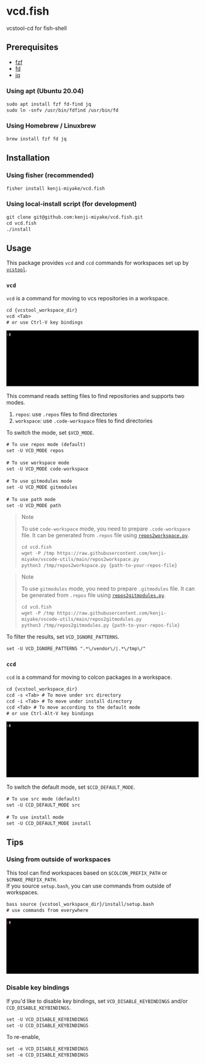 # vcd.fish

vcstool-cd for fish-shell

## Prerequisites

- [fzf](https://github.com/junegunn/fzf)
- [fd](https://github.com/sharkdp/fd)
- [jq](https://github.com/stedolan/jq)

### Using apt (Ubuntu 20.04)

```fish
sudo apt install fzf fd-find jq
sudo ln -snfv /usr/bin/fdfind /usr/bin/fd
```

### Using Homebrew / Linuxbrew

```fish
brew install fzf fd jq
```

## Installation

### Using fisher (recommended)

```fish
fisher install kenji-miyake/vcd.fish
```

### Using local-install script (for development)

```fish
git clone git@github.com:kenji-miyake/vcd.fish.git
cd vcd.fish
./install
```

## Usage

This package provides `vcd` and `ccd` commands for workspaces set up by [`vcstool`](https://github.com/dirk-thomas/vcstool).

### `vcd`

`vcd` is a command for moving to vcs repositories in a workspace.

```fish
cd {vcstool_workspace_dir}
vcd <Tab>
# or use Ctrl-V key bindings
```

![vcd.gif](/images/vcd.gif)

This command reads setting files to find repositories and supports two modes.

1. `repos`: use `.repos` files to find directories
2. `workspace`: use `.code-workspace` files to find directories

To switch the mode, set `$VCD_MODE`.

```fish
# To use repos mode (default)
set -U VCD_MODE repos

# To use workspace mode
set -U VCD_MODE code-workspace

# To use gitmodules mode
set -U VCD_MODE gitmodules

# To use path mode
set -U VCD_MODE path
```

> Note
>
> To use `code-workspace` mode, you need to prepare `.code-workspace` file.
> It can be generated from `.repos` file using [`repos2workspace.py`](https://github.com/kenji-miyake/vscode-utils#repos2workspacepy).
>
> ```fish
> cd vcd.fish
> wget -P /tmp https://raw.githubusercontent.com/kenji-miyake/vscode-utils/main/repos2workspace.py
> python3 /tmp/repos2workspace.py {path-to-your-repos-file}
> ```

> Note
>
> To use `gitmodules` mode, you need to prepare `.gitmodules` file.
> It can be generated from `.repos` file using [`repos2gitmodules.py`](https://github.com/kenji-miyake/vscode-utils#repos2gitmodules).
>
> ```fish
> cd vcd.fish
> wget -P /tmp https://raw.githubusercontent.com/kenji-miyake/vscode-utils/main/repos2gitmodules.py
> python3 /tmp/repos2gitmodules.py {path-to-your-repos-file}
> ```

To filter the results, set `VCD_IGNORE_PATTERNS`.

```fish
set -U VCD_IGNORE_PATTERNS ".*\/vendor\/|.*\/tmp\/"
```

### `ccd`

`ccd` is a command for moving to colcon packages in a workspace.

```fish
cd {vcstool_workspace_dir}
ccd -s <Tab> # To move under src directory
ccd -i <Tab> # To move under install directory
ccd <Tab> # To move according to the default mode
# or use Ctrl-Alt-V key bindings
```

![ccd.gif](/images/ccd.gif)

To switch the default mode, set `$CCD_DEFAULT_MODE`.

```fish
# To use src mode (default)
set -U CCD_DEFAULT_MODE src

# To use install mode
set -U CCD_DEFAULT_MODE install
```

## Tips

### Using from outside of workspaces

This tool can find workspaces based on `$COLCON_PREFIX_PATH` or `$CMAKE_PREFIX_PATH`.  
If you source `setup.bash`, you can use commands from outside of workspaces.

```fish
bass source {vcstool_workspace_dir}/install/setup.bash
# use commands from everywhere
```

![colcon-workspace.gif](/images/colcon-workspace.gif)

### Disable key bindings

If you'd like to disable key bindings, set `VCD_DISABLE_KEYBINDINGS` and/or `CCD_DISABLE_KEYBINDINGS`.

```fish
set -U VCD_DISABLE_KEYBINDINGS
set -U CCD_DISABLE_KEYBINDINGS
```

To re-enable,

```fish
set -e VCD_DISABLE_KEYBINDINGS
set -e CCD_DISABLE_KEYBINDINGS
```
